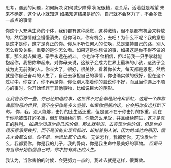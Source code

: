 思考，遇到的问题，如何解决
如何减少障碍
状况很糟，没关系，活着就是希望
未来不确定，这个从小就知道
如果知道结果是好的，自己就不会努力了，不会多做一点点的事情

你这个人充满生命的个体，我们都有这种感觉，这种激情，但不是都有机会来释放的，然后激情就会慢慢消失。但你可以，你有机会，去吧！为什么不呢？我的意思是这才是你，这才是真正的你。你从不听任何人的使唤，总是坚持自己的路，别人怎么看没关系，重要的是你怎么看。如果这是你想做的事，如果这是你不得不做的事，那么就去做吧。拳手永远在战斗。
你也许不会相信，但以前我一只手掌就能抱起你，我把你举起来，对你母亲说，这孩子会成为世界上最棒的小孩，这孩子会成为史无前例的人。你长大了，很好，很美妙，看着你长大，每天都是恩惠，然后就是你自己奋斗的人生了，自己去承担自己的事情，你也确实做的很好，但在这个过程中，你变了，你不再是你，你让别人指着你的脸说你不好，而且当你遇上不顺心的事时，你开始怪罪于其他事物，比如说巨大的阴影。

*让我告诉你一些，你已经知道的事，这世界不完全都是阳光和彩虹，这是一个非常卑鄙险恶的世界，我不在乎你是多么坚强，如果你屈服的话，它会把你永远打趴下的。*
你，我，没人能够，击打的比生活还重，但是这不在于你击打的多重，而在于你能被击打的多重，但却能继续向前，你能怎么承受，并且继续前进，这才是真正的胜利。
*如果你知道你自己的价值，那么就前进，去实现你的价值，但是你必须乐意承受挨打，而不是没能实现目标时，却指着别人说，因为她或他的原因，懦夫才会那么做，你不是，你远比那个出色。*
无论怎样，我都爱你。无论发生什么，我都爱你。你是我的儿子，我的骨肉，你是我生命中最美好的事物。
*但是只有当你开始相信自己时，你才拥有真正的人生。*

我认为，当你害怕的时候，会更努力一点的。我过去就是这样，很奏效。